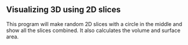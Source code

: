 ## Visualizing 3D using 2D slices

This program will make random 2D slices with a circle in the middle and show all the slices combined. It also calculates the volume and surface area.
